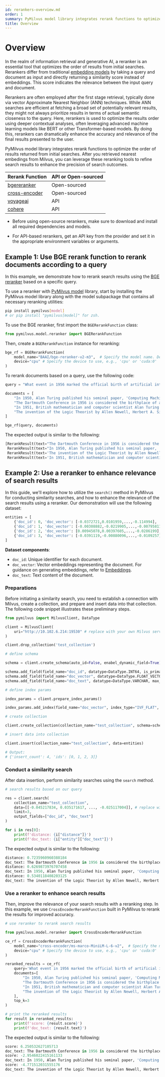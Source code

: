 ```yaml
---
id: rerankers-overview.md
order: 1
summary: PyMilvus model library integrates rerank functions to optimize the order of results returned from initial searches.
title: Overview
---
```


# Overview

In the realm of information retrieval and generative AI, a reranker is an essential tool that optimizes the order of results from initial searches. Rerankers differ from traditional [embedding models](embeddings.md) by taking a query and document as input and directly returning a similarity score instead of embeddings. This score indicates the relevance between the input query and document.

Rerankers are often employed after the first stage retrieval, typically done via vector Approximate Nearest Neighbor (ANN) techniques. While ANN searches are efficient at fetching a broad set of potentially relevant results, they might not always prioritize results in terms of actual semantic closeness to the query. Here, rerankers is used to optimize the results order using deeper contextual analyses, often leveraging advanced machine learning models like BERT or other Transformer-based models. By doing this, rerankers can dramatically enhance the accuracy and relevance of the final results presented to the user.

PyMilvus model library integrates rerank functions to optimize the order of results returned from initial searches. After you retrieved nearest embedings from Milvus, you can leverage these reranking tools to refine search results to enhance the precision of search outcomes.

| Rerank Function | API or Open-sourced |
| --------------- | ------------------- |
| [bgereranker](https://milvus.io/api-reference/pymilvus/v2.4.x/Rerankers/BGE/BGERerankFunction.md)     | Open-sourced        |
| [cross-encoder](https://milvus.io/api-reference/pymilvus/v2.4.x/Rerankers/CrossEncoder/CrossEncoderRerankFunction.md)   | Open-sourced        |
| [voyageai](https://milvus.io/api-reference/pymilvus/v2.4.x/Rerankers/Voyage/VoyageRerankFunction.md)        | API                 |
| [cohere](https://milvus.io/api-reference/pymilvus/v2.4.x/Rerankers/Cohere/CohereRerankFunction.md)          | API                 |

<div class="alert note">

- Before using open-source rerankers, make sure to download and install all required dependencies and models.

- For API-based rerankers, get an API key from the provider and set it in the appropriate environment variables or arguments.

</div>

## Example 1: Use BGE rerank function to rerank documents according to a query

In this example, we demonstrate how to rerank search results using the [BGE reranker](rerankers-bge.md) based on a specific query.

To use a reranker with [PyMilvus model](https://github.com/milvus-io/milvus-model) library, start by installing the PyMilvus model library along with the model subpackage that contains all necessary reranking utilities:

```bash
pip install pymilvus[model]
# or pip install "pymilvus[model]" for zsh.
```

To use the BGE reranker, first import the `BGERerankFunction` class:

```python
from pymilvus.model.reranker import BGERerankFunction
```

Then, create a `BGERerankFunction` instance for reranking:

```python
bge_rf = BGERerankFunction(
    model_name="BAAI/bge-reranker-v2-m3",  # Specify the model name. Defaults to `BAAI/bge-reranker-v2-m3`.
    device="cpu" # Specify the device to use, e.g., 'cpu' or 'cuda:0'
)
```

To rerank documents based on a query, use the following code:

```python
query = "What event in 1956 marked the official birth of artificial intelligence as a discipline?"

documents = [
    "In 1950, Alan Turing published his seminal paper, 'Computing Machinery and Intelligence,' proposing the Turing Test as a criterion of intelligence, a foundational concept in the philosophy and development of artificial intelligence.",
    "The Dartmouth Conference in 1956 is considered the birthplace of artificial intelligence as a field; here, John McCarthy and others coined the term 'artificial intelligence' and laid out its basic goals.",
    "In 1951, British mathematician and computer scientist Alan Turing also developed the first program designed to play chess, demonstrating an early example of AI in game strategy.",
    "The invention of the Logic Theorist by Allen Newell, Herbert A. Simon, and Cliff Shaw in 1955 marked the creation of the first true AI program, which was capable of solving logic problems, akin to proving mathematical theorems."
]

bge_rf(query, documents)
```

The expected output is similar to the following:

```python
[RerankResult(text="The Dartmouth Conference in 1956 is considered the birthplace of artificial intelligence as a field; here, John McCarthy and others coined the term 'artificial intelligence' and laid out its basic goals.", score=0.9911615761470803, index=1),
 RerankResult(text="In 1950, Alan Turing published his seminal paper, 'Computing Machinery and Intelligence,' proposing the Turing Test as a criterion of intelligence, a foundational concept in the philosophy and development of artificial intelligence.", score=0.0326971950177779, index=0),
 RerankResult(text='The invention of the Logic Theorist by Allen Newell, Herbert A. Simon, and Cliff Shaw in 1955 marked the creation of the first true AI program, which was capable of solving logic problems, akin to proving mathematical theorems.', score=0.006514905766152258, index=3),
 RerankResult(text='In 1951, British mathematician and computer scientist Alan Turing also developed the first program designed to play chess, demonstrating an early example of AI in game strategy.', score=0.0042116724917325935, index=2)]
```

## Example 2: Use a reranker to enhance relevance of search results

In this guide, we'll explore how to utilize the `search()` method in PyMilvus for conducting similarity searches, and how to enhance the relevance of the search results using a reranker. Our demonstration will use the following dataset:

```python
entities = [
    {'doc_id': 0, 'doc_vector': [-0.0372721,0.0101959,...,-0.114994], 'doc_text': "In 1950, Alan Turing published his seminal paper, 'Computing Machinery and Intelligence,' proposing the Turing Test as a criterion of intelligence, a foundational concept in the philosophy and development of artificial intelligence."}, 
    {'doc_id': 1, 'doc_vector': [-0.00308882,-0.0219905,...,-0.00795811], 'doc_text': "The Dartmouth Conference in 1956 is considered the birthplace of artificial intelligence as a field; here, John McCarthy and others coined the term 'artificial intelligence' and laid out its basic goals."}, 
    {'doc_id': 2, 'doc_vector': [0.00945078,0.00397605,...,-0.0286199], 'doc_text': 'In 1951, British mathematician and computer scientist Alan Turing also developed the first program designed to play chess, demonstrating an early example of AI in game strategy.'}, 
    {'doc_id': 3, 'doc_vector': [-0.0391119,-0.00880096,...,-0.0109257], 'doc_text': 'The invention of the Logic Theorist by Allen Newell, Herbert A. Simon, and Cliff Shaw in 1955 marked the creation of the first true AI program, which was capable of solving logic problems, akin to proving mathematical theorems.'}
]
```

__Dataset components__:

- `doc_id`: Unique identifier for each document.
- `doc_vector`: Vector embeddings representing the document. For guidance on generating embeddings, refer to [Embeddings](embeddings.md).
- `doc_text`: Text content of the document.

### Preparations

Before initiating a similarity search, you need to establish a connection with Milvus, create a collection, and prepare and insert data into that collection. The following code snippet illustrates these preliminary steps.

```python
from pymilvus import MilvusClient, DataType

client = MilvusClient(
    uri="http://10.102.6.214:19530" # replace with your own Milvus server address
)

client.drop_collection('test_collection')

# define schema

schema = client.create_schema(auto_id=False, enabel_dynamic_field=True)

schema.add_field(field_name="doc_id", datatype=DataType.INT64, is_primary=True, description="document id")
schema.add_field(field_name="doc_vector", datatype=DataType.FLOAT_VECTOR, dim=384, description="document vector")
schema.add_field(field_name="doc_text", datatype=DataType.VARCHAR, max_length=65535, description="document text")

# define index params

index_params = client.prepare_index_params()

index_params.add_index(field_name="doc_vector", index_type="IVF_FLAT", metric_type="IP", params={"nlist": 128})

# create collection

client.create_collection(collection_name="test_collection", schema=schema, index_params=index_params)

# insert data into collection

client.insert(collection_name="test_collection", data=entities)

# Output:
# {'insert_count': 4, 'ids': [0, 1, 2, 3]}
```

### Conduct a similarity search

After data insertion, perform similarity searches using the `search` method.

```python
# search results based on our query

res = client.search(
    collection_name="test_collection",
    data=[[-0.045217834, 0.035171617, ..., -0.025117004]], # replace with your query vector
    limit=3,
    output_fields=["doc_id", "doc_text"]
)

for i in res[0]:
    print(f'distance: {i["distance"]}')
    print(f'doc_text: {i["entity"]["doc_text"]}')
```

The expected output is similar to the following:

```python
distance: 0.7235960960388184
doc_text: The Dartmouth Conference in 1956 is considered the birthplace of artificial intelligence as a field; here, John McCarthy and others coined the term 'artificial intelligence' and laid out its basic goals.
distance: 0.6269873976707458
doc_text: In 1950, Alan Turing published his seminal paper, 'Computing Machinery and Intelligence,' proposing the Turing Test as a criterion of intelligence, a foundational concept in the philosophy and development of artificial intelligence.
distance: 0.5340118408203125
doc_text: The invention of the Logic Theorist by Allen Newell, Herbert A. Simon, and Cliff Shaw in 1955 marked the creation of the first true AI program, which was capable of solving logic problems, akin to proving mathematical theorems.
```

### Use a reranker to enhance search results

Then, improve the relevance of your search results with a reranking step. In this example, we use `CrossEncoderRerankFunction` built in PyMilvus to rerank the results for improved accuracy.

```python
# use reranker to rerank search results

from pymilvus.model.reranker import CrossEncoderRerankFunction

ce_rf = CrossEncoderRerankFunction(
    model_name="cross-encoder/ms-marco-MiniLM-L-6-v2",  # Specify the model name.
    device="cpu" # Specify the device to use, e.g., 'cpu' or 'cuda:0'
)

reranked_results = ce_rf(
    query='What event in 1956 marked the official birth of artificial intelligence as a discipline?',
    documents=[
        "In 1950, Alan Turing published his seminal paper, 'Computing Machinery and Intelligence,' proposing the Turing Test as a criterion of intelligence, a foundational concept in the philosophy and development of artificial intelligence.",
        "The Dartmouth Conference in 1956 is considered the birthplace of artificial intelligence as a field; here, John McCarthy and others coined the term 'artificial intelligence' and laid out its basic goals.",
        "In 1951, British mathematician and computer scientist Alan Turing also developed the first program designed to play chess, demonstrating an early example of AI in game strategy.",
        "The invention of the Logic Theorist by Allen Newell, Herbert A. Simon, and Cliff Shaw in 1955 marked the creation of the first true AI program, which was capable of solving logic problems, akin to proving mathematical theorems."
    ],
    top_k=3
)

# print the reranked results
for result in reranked_results:
    print(f'score: {result.score}')
    print(f'doc_text: {result.text}')
```

The expected output is similar to the following:

```python
score: 6.250532627105713
doc_text: The Dartmouth Conference in 1956 is considered the birthplace of artificial intelligence as a field; here, John McCarthy and others coined the term 'artificial intelligence' and laid out its basic goals.
score: -2.9546022415161133
doc_text: In 1950, Alan Turing published his seminal paper, 'Computing Machinery and Intelligence,' proposing the Turing Test as a criterion of intelligence, a foundational concept in the philosophy and development of artificial intelligence.
score: -4.771512031555176
doc_text: The invention of the Logic Theorist by Allen Newell, Herbert A. Simon, and Cliff Shaw in 1955 marked the creation of the first true AI program, which was capable of solving logic problems, akin to proving mathematical theorems.
```
